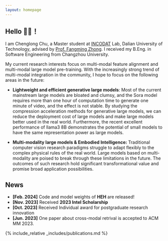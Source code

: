```yaml
---
layout: homepage
---
```


## Hello 🙋‍♂️！
I am Chenglong Chu, a Master student at [INCODAT](http://www.ubinec.org/) Lab, Dalian University of Technology,
advised by [Prof. Fangming Zhong](http://ubinec.org/zfm/cn/index.html). I received my B.Eng. in Software Engineering from Changzhou University.

My current research interests focus on multi-modal feature alignment and multi-modal large model pre-training. With the increasingly strong trend of multi-modal integration in the community, I hope to focus on the following areas in the future:


- **Lightweight and efficient generative large models**: Most of the current mainstream large models are bloated and clumsy, and the Sora model requires more than one hour of computation time to generate one minute of video, and the effect is not stable. By studying the compression acceleration methods for generative large models, we can reduce the deployment cost of large models and make large models better used in the real world. Furthermore, the recent excellent performance of llama3 8B demonstrates the potential of small models to have the same representation power as large models.


- **Multi-modality large models & Embodied Intelligence:** Traditional computer vision research paradigms struggle to adapt flexibly to the complex physical rules of the real world. Large models based on multi-modality are poised to break through these limitations in the future. The outcomes of such research hold significant transformational value and promise broad application possibilities.
 
<!-- My research foucuses on AI for Multi-modal representation aligin, transfer and decoupling, include HEH and MCGH. -->



## News

- **[Feb. 2024]** Code and model weights of **HEH** are released!
- **[Nov. 2023]** Received **2023 Intel Scholarship**
- **[Oct. 2023]** Received Individual award for postgraduate research innovation
- **[Jun. 2023]** One paper about cross-modal retrival is accepted to ACM MM 2023.

{% include_relative _includes/publications.md %}



<!-- {% include_relative _includes/services.md %} -->
